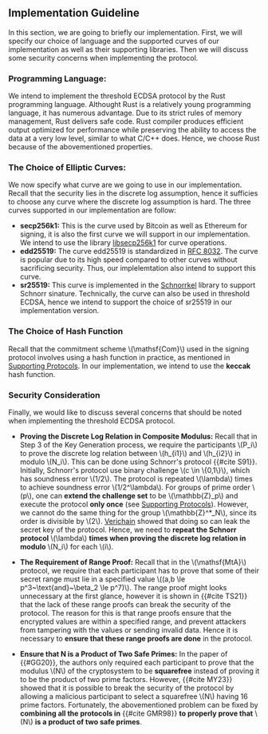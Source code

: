 ##  Implementation Guideline
In this section, we are going to briefly our implementation. First, we will specify our choice of language and the supported curves of our implementation as well as their supporting libraries. Then we will discuss 
some security concerns when implementing the protocol.

### Programming Language: 
We intend to implement the threshold ECDSA protocol by the Rust programming language. Althought Rust is a relatively young programming language, it has numerous advantage. Due to its strict rules of memory management, Rust delivers safe code. Rust compiler produces efficient output optimized for performance while preserving the ability to access the data at a very low level, similar to what C/C++ does. Hence, we choose Rust because of the abovementioned properties.

### The Choice of Elliptic Curves:

We now specify what curve are we going to use in our implementation. Recall that the security lies in the discrete log assumption, hence it sufficies to choose any curve where the discrete log assumption is hard. The three curves supported in our implementation are follow:
 - **secp256k1:** This is the curve used by Bitcoin as well as Ethereum for signing, it is also the first curve we will support in our implementation. We intend to use the library [libsecp256k1](https://github.com/paritytech/libsecp256k1) for curve operations.
 - **edd25519:** The curve edd25519 is standardized in [RFC 8032](https://datatracker.ietf.org/doc/html/rfc8032). The curve is popular due to its high speed compared to other curves without sacrificing security. Thus, our implelemtation also intend to support this curve. 
 - **sr25519:** This curve is implemented in the [Schnorrkel](https://github.com/w3f/schnorrkel) library to support Schnorr sinature. Technically, the curve can also be used in threshold ECDSA, hence we intend to support the choice of sr25519 in our implementation version.

### The Choice of Hash Function

Recall that the commitment scheme \\(\mathsf{Com}\\) used in the signing protocol involves using a hash function in practice, as mentioned in [Supporting Protocols](./supporting-algorithms.md). In our implementation, we intend to use the **keccak** hash function.


### Security Consideration

Finally, we would like to discuss several concerns that should be noted when implementing the threshold ECDSA protocol. 

- **Proving the Discrete Log Relation in Composite Modulus:** Recall that in Step 3 of the Key Generation process, we require the participants \\(P_i\\) to prove the discrete log relation between \\(h_{i1}\\) and \\(h_{i2}\\) in modulo \\(N_i\\). This can be done using Schnorr's protocol {{#cite S91}}. Initially, Schnorr's protocol use binary challenge \\(c \in \\{0,1\\}\\), which has soundness error \\(1/2\\). The protocol is repeated \\(\lambda\\) times to achieve soundness error \\(1/2^\lambda\\). For groups of prime order \\(p\\), one can **extend the challenge set** to be \\(\mathbb{Z}_p\\) and execute the protocol **only once** (see [Supporting Protocols](./supporting-algorithms.md)). However, we cannot do the same thing for the group \\(\mathbb{Z}^*_N\\), since its order is divisible by \\(2\\). [Verichain](https://www.verichains.io/tsshock/) showed that doing so can leak the secret key of the protocol. Hence, we need to **repeat the Schnorr protocol** \\(\lambda\\) **times when proving the discrete log relation in modulo** \\(N_i\\) for each \\(i\\).

- **The Requirement of Range Proof:** Recall that in the \\(\mathsf{MtA}\\) protocol, we require that each participant has to prove that some of their secret range must lie in a specified value \\((a,b \le p^3~\text{and}~\beta_2 \le p^7)\\). The range proof might looks unnecessary at the first glance, however it is shown in {{#cite TS21}} that the lack of these range proofs can break the security of the protocol. The reason for this is that range proofs ensure that the encrypted values are within a specified range, and prevent attackers from tampering with the values or sending invalid data. Hence it is necessary to **ensure that these range proofs are done** in the protocol.

- **Ensure that N is a Product of Two Safe Primes:** In the paper of {{#GG20}}, the authors only required each participant to prove that the modulus \\(N\\) of the cryptosystem to be **squarefree** instead of proving it to be the product of two prime factors. However, {{#cite MY23}} showed that it is possible to break the security of the protocol by allowing a malicious participant to select a squarefree \\(N\\) having 16 prime factors. Fortunately, the abovementioned problem can be fixed by **combining all the protocols in** {{#cite GMR98}} **to properly prove that** \\(N\\) **is a product of two safe primes**.